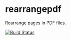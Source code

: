 # rearrangepdf
Rearrange pages in PDF files.

[![Build Status](https://travis-ci.org/bandemer/rearrangepdf.svg?branch=master)](https://travis-ci.org/bandemer/rearrangepdf)
